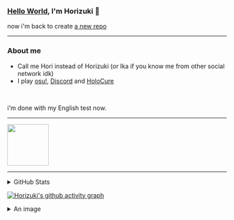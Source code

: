 ### [Hello World](https://guides.github.com/activities/hello-world/), I'm Horizuki 👋
now i'm back to create [a new repo](https://github.com/new)

---

### About me
- Call me Hori instead of Horizuki (or Ika if you know me from other social network idk)
- I play [osu!](https://osu.ppy.sh/home), [Discord](https://discord.com) and [HoloCure](https://kay-yu.itch.io/holocure)
</br>

i'm done with my English test now.

---

<a href="https://discord.com/users/350144899489857536">
<img height="95px" src="https://discord.c99.nl/widget/theme-4/350144899489857536.png" />
</a>

---


<details> 
  <summary>GitHub Stats</summary>
  <br/>
  
[![Horizuki](https://github-readme-stats.vercel.app/api/top-langs/?username=Horizuki&&theme=tokyonight&title_color=fce9ed)](https://github.com/anuraghazra/github-readme-stats)

[![Horizuki](https://github-readme-stats.vercel.app/api?username=Horizuki&count_private=true&show_icons=true&theme=tokyonight&title_color=fce9ed)](https://github.com/anuraghazra/github-readme-stats)

[![Horizuki](https://github-readme-streak-stats.herokuapp.com?user=Horizuki&theme=tokyonight)](https://git.io/streak-stats)
  <br/>
</details>

[![Horizuki's github activity graph](https://fabianocouto-activity-graph.vercel.app/graph/?username=Horizuki&custom_title=This%20is%20me%2C%20an%20asian&color=fce9ed&point=ffffff&theme=material-palenight)](https://github.com/ashutosh00710/github-readme-activity-graph)

<details> 
  <summary>An image</summary>
  <br/>
  
[![Excalibur ~Revived resolution~](https://i.imgur.com/FHqsflN.jpeg)](https://osu.ppy.sh/b/2099172)
</details>

